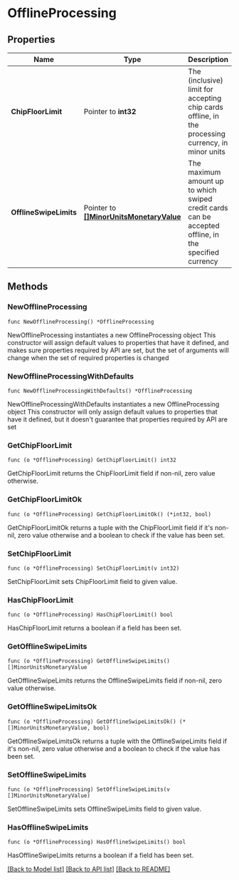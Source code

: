 # OfflineProcessing

## Properties

Name | Type | Description | Notes
------------ | ------------- | ------------- | -------------
**ChipFloorLimit** | Pointer to **int32** | The (inclusive) limit for accepting chip cards offline, in the processing currency, in minor units | [optional] 
**OfflineSwipeLimits** | Pointer to [**[]MinorUnitsMonetaryValue**](MinorUnitsMonetaryValue.md) | The maximum amount up to which swiped credit cards can be accepted offline, in the specified currency | [optional] 

## Methods

### NewOfflineProcessing

`func NewOfflineProcessing() *OfflineProcessing`

NewOfflineProcessing instantiates a new OfflineProcessing object
This constructor will assign default values to properties that have it defined,
and makes sure properties required by API are set, but the set of arguments
will change when the set of required properties is changed

### NewOfflineProcessingWithDefaults

`func NewOfflineProcessingWithDefaults() *OfflineProcessing`

NewOfflineProcessingWithDefaults instantiates a new OfflineProcessing object
This constructor will only assign default values to properties that have it defined,
but it doesn't guarantee that properties required by API are set

### GetChipFloorLimit

`func (o *OfflineProcessing) GetChipFloorLimit() int32`

GetChipFloorLimit returns the ChipFloorLimit field if non-nil, zero value otherwise.

### GetChipFloorLimitOk

`func (o *OfflineProcessing) GetChipFloorLimitOk() (*int32, bool)`

GetChipFloorLimitOk returns a tuple with the ChipFloorLimit field if it's non-nil, zero value otherwise
and a boolean to check if the value has been set.

### SetChipFloorLimit

`func (o *OfflineProcessing) SetChipFloorLimit(v int32)`

SetChipFloorLimit sets ChipFloorLimit field to given value.

### HasChipFloorLimit

`func (o *OfflineProcessing) HasChipFloorLimit() bool`

HasChipFloorLimit returns a boolean if a field has been set.

### GetOfflineSwipeLimits

`func (o *OfflineProcessing) GetOfflineSwipeLimits() []MinorUnitsMonetaryValue`

GetOfflineSwipeLimits returns the OfflineSwipeLimits field if non-nil, zero value otherwise.

### GetOfflineSwipeLimitsOk

`func (o *OfflineProcessing) GetOfflineSwipeLimitsOk() (*[]MinorUnitsMonetaryValue, bool)`

GetOfflineSwipeLimitsOk returns a tuple with the OfflineSwipeLimits field if it's non-nil, zero value otherwise
and a boolean to check if the value has been set.

### SetOfflineSwipeLimits

`func (o *OfflineProcessing) SetOfflineSwipeLimits(v []MinorUnitsMonetaryValue)`

SetOfflineSwipeLimits sets OfflineSwipeLimits field to given value.

### HasOfflineSwipeLimits

`func (o *OfflineProcessing) HasOfflineSwipeLimits() bool`

HasOfflineSwipeLimits returns a boolean if a field has been set.


[[Back to Model list]](../README.md#documentation-for-models) [[Back to API list]](../README.md#documentation-for-api-endpoints) [[Back to README]](../README.md)


